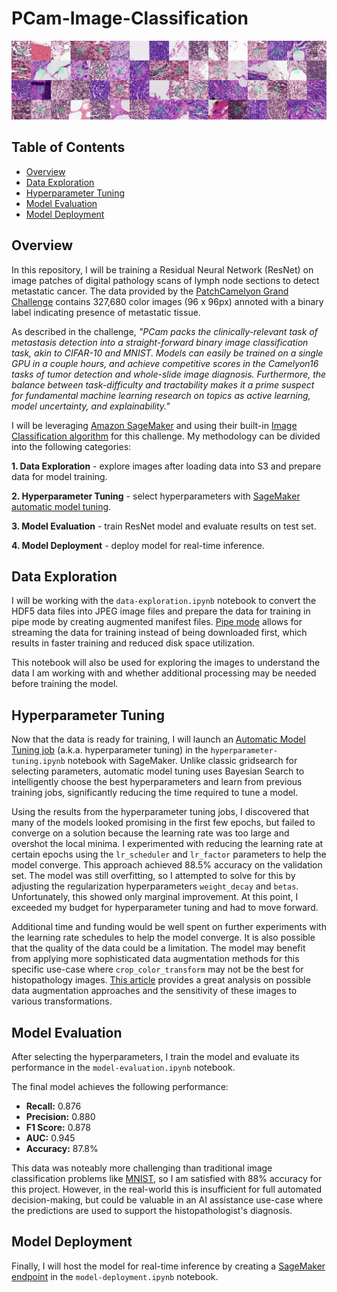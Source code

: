 # PCam-Image-Classification

![pcam](https://github.com/jrbarclay37/PCam-Image-Classification/blob/main/images/pcam.jpeg?raw=true)

## Table of Contents

- [Overview](#overview)
- [Data Exploration](#data-exploration)
- [Hyperparameter Tuning](#hyperparameter-tuning)
- [Model Evaluation](#model-evaluation)
- [Model Deployment](#model-deployment)

## Overview

In this repository, I will be training a Residual Neural Network (ResNet) on image patches of digital pathology scans of lymph node sections to detect metastatic cancer. The data provided by the [PatchCamelyon Grand Challenge](https://patchcamelyon.grand-challenge.org/) contains 327,680 color images (96 x 96px) annoted with a binary label indicating presence of metastatic tissue.

As described in the challenge, *"PCam packs the clinically-relevant task of metastasis detection into a straight-forward binary image classification task, akin to CIFAR-10 and MNIST. Models can easily be trained on a single GPU in a couple hours, and achieve competitive scores in the Camelyon16 tasks of tumor detection and whole-slide image diagnosis. Furthermore, the balance between task-difficulty and tractability makes it a prime suspect for fundamental machine learning research on topics as active learning, model uncertainty, and explainability."*

I will be leveraging [Amazon SageMaker](https://aws.amazon.com/sagemaker/) and using their built-in [Image Classification algorithm](https://docs.aws.amazon.com/sagemaker/latest/dg/image-classification.html) for this challenge. My methodology can be divided into the following categories:

**1. Data Exploration** - explore images after loading data into S3 and prepare data for model training.

**2. Hyperparameter Tuning** - select hyperparameters with [SageMaker automatic model tuning](https://aws.amazon.com/blogs/aws/sagemaker-automatic-model-tuning/).

**3. Model Evaluation** - train ResNet model and evaluate results on test set.

**4. Model Deployment** - deploy model for real-time inference.

## Data Exploration

I will be working with the `data-exploration.ipynb` notebook to convert the HDF5 data files into JPEG image files and prepare the data for training in pipe mode by creating augmented manifest files. [Pipe mode](https://aws.amazon.com/blogs/machine-learning/using-pipe-input-mode-for-amazon-sagemaker-algorithms/) allows for streaming the data for training instead of being downloaded first, which results in faster training and reduced disk space utilization.

This notebook will also be used for exploring the images to understand the data I am working with and whether additional processing may be needed before training the model.

## Hyperparameter Tuning

Now that the data is ready for training, I will launch an [Automatic Model Tuning job](https://docs.aws.amazon.com/sagemaker/latest/dg/automatic-model-tuning.html) (a.k.a. hyperparameter tuning) in the `hyperparameter-tuning.ipynb` notebook with SageMaker. Unlike classic gridsearch for selecting parameters, automatic model tuning uses Bayesian Search to intelligently choose the best hyperparameters and learn from previous training jobs, significantly reducing the time required to tune a model.

Using the results from the hyperparameter tuning jobs, I discovered that many of the models looked promising in the first few epochs, but failed to converge on a solution because the learning rate was too large and overshot the local minima. I experimented with reducing the learning rate at certain epochs using the `lr_scheduler` and `lr_factor` parameters to help the model converge. This approach achieved 88.5% accuracy on the validation set. The model was still overfitting, so I attempted to solve for this by adjusting the regularization hyperparameters `weight_decay` and `betas`. Unfortunately, this showed only marginal improvement. At this point, I exceeded my budget for hyperparameter tuning and had to move forward.

Additional time and funding would be well spent on further experiments with the learning rate schedules to help the model converge. It is also possible that the quality of the data could be a limitation. The model may benefit from applying more sophisticated data augmentation methods for this specific use-case where `crop_color_transform` may not be the best for histopathology images. [This article](https://towardsdatascience.com/5-ways-to-make-histopathology-image-models-more-robust-to-domain-shifts-323d4d21d889) provides a great analysis on possible data augmentation approaches and the sensitivity of these images to various transformations.

## Model Evaluation

After selecting the hyperparameters, I train the model and evaluate its performance in the `model-evaluation.ipynb` notebook.

The final model achieves the following performance:
- **Recall:** 0.876
- **Precision:** 0.880
- **F1 Score:** 0.878
- **AUC:** 0.945
- **Accuracy:** 87.8%

This data was noteably more challenging than traditional image classification problems like [MNIST](https://www.tensorflow.org/datasets/catalog/mnist), so I am satisfied with 88% accuracy for this project. However, in the real-world this is insufficient for full automated decision-making, but could be valuable in an AI assistance use-case where the predictions are used to support the histopathologist's diagnosis.

## Model Deployment

Finally, I will host the model for real-time inference by creating a [SageMaker endpoint](https://docs.aws.amazon.com/sagemaker/latest/APIReference/API_CreateEndpoint.html) in the `model-deployment.ipynb` notebook.
